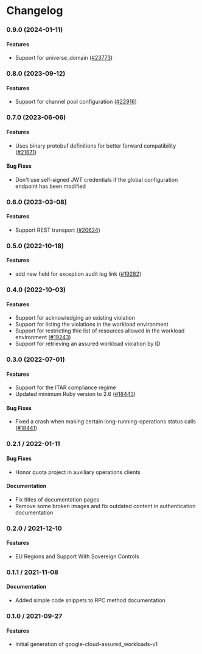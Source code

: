 # Changelog

### 0.9.0 (2024-01-11)

#### Features

* Support for universe_domain ([#23773](https://github.com/googleapis/google-cloud-ruby/issues/23773)) 

### 0.8.0 (2023-09-12)

#### Features

* Support for channel pool configuration ([#22916](https://github.com/googleapis/google-cloud-ruby/issues/22916)) 

### 0.7.0 (2023-06-06)

#### Features

* Uses binary protobuf definitions for better forward compatibility ([#21671](https://github.com/googleapis/google-cloud-ruby/issues/21671)) 
#### Bug Fixes

* Don't use self-signed JWT credentials if the global configuration endpoint has been modified 

### 0.6.0 (2023-03-08)

#### Features

* Support REST transport ([#20624](https://github.com/googleapis/google-cloud-ruby/issues/20624)) 

### 0.5.0 (2022-10-18)

#### Features

* add new field for exception audit log link ([#19282](https://github.com/googleapis/google-cloud-ruby/issues/19282)) 

### 0.4.0 (2022-10-03)

#### Features

* Support for acknowledging an existing violation 
* Support for listing the violations in the workload environment 
* Support for restricting thie list of resources allowed in the workload environment ([#19243](https://github.com/googleapis/google-cloud-ruby/issues/19243)) 
* Support for retrieving an assured workload violation by ID 

### 0.3.0 (2022-07-01)

#### Features

* Support for the ITAR compliance regime 
* Updated minimum Ruby version to 2.6 ([#18443](https://github.com/googleapis/google-cloud-ruby/issues/18443)) 
#### Bug Fixes

* Fixed a crash when making certain long-running-operations status calls ([#18441](https://github.com/googleapis/google-cloud-ruby/issues/18441)) 

### 0.2.1 / 2022-01-11

#### Bug Fixes

* Honor quota project in auxiliary operations clients

#### Documentation

* Fix titles of documentation pages
* Remove some broken images and fix outdated content in authentication documentation

### 0.2.0 / 2021-12-10

#### Features

* EU Regions and Support With Sovereign Controls

### 0.1.1 / 2021-11-08

#### Documentation

* Added simple code snippets to RPC method documentation

### 0.1.0 / 2021-09-27

#### Features

* Initial generation of google-cloud-assured_workloads-v1
